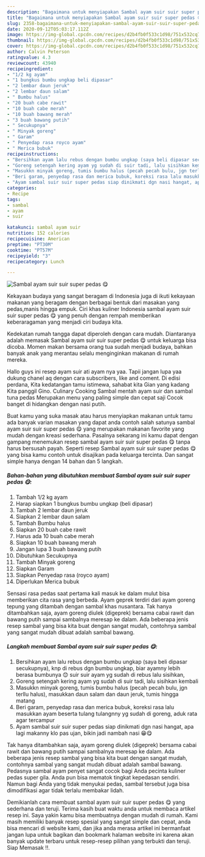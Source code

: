 ```yaml
---
description: "Bagaimana untuk menyiapakan Sambal ayam suir suir super pedas 😋 Sempurna"
title: "Bagaimana untuk menyiapakan Sambal ayam suir suir super pedas 😋 Sempurna"
slug: 2358-bagaimana-untuk-menyiapakan-sambal-ayam-suir-suir-super-pedas-sempurna
date: 2020-09-12T05:03:17.112Z
image: https://img-global.cpcdn.com/recipes/d2b4fb0f533c1d98/751x532cq70/sambal-ayam-suir-suir-super-pedas-😋-foto-resep-utama.jpg
thumbnail: https://img-global.cpcdn.com/recipes/d2b4fb0f533c1d98/751x532cq70/sambal-ayam-suir-suir-super-pedas-😋-foto-resep-utama.jpg
cover: https://img-global.cpcdn.com/recipes/d2b4fb0f533c1d98/751x532cq70/sambal-ayam-suir-suir-super-pedas-😋-foto-resep-utama.jpg
author: Calvin Peterson
ratingvalue: 4.3
reviewcount: 43940
recipeingredient:
- "1/2 kg ayam"
- "1 bungkus bumbu ungkap beli dipasar"
- "2 lembar daun jeruk"
- "2 lembar daun salam"
- " Bumbu halus"
- "20 buah cabe rawit"
- "10 buah cabe merah"
- "10 buah bawang merah"
- "3 buah bawang putih"
- " Secukupnya"
- " Minyak goreng"
- " Garam"
- " Penyedap rasa royco ayam"
- " Merica bubuk"
recipeinstructions:
- "Bersihkan ayam lalu rebus dengan bumbu ungkap (saya beli dipasar secukupnya), knp di rebus dgn bumbu ungkap, biar ayamny lebih berasa bumbunya 😊 suir suir ayam yg sudah di rebus lalu sisihkan,"
- "Goreng setengah kering ayam yg sudah di suir tadi, lalu sisihkan kembali"
- "Masukkn minyak goreng, tumis bumbu halus (pecah pecah bulu, jgn terllu halus), masukkan daun salam dan daun jeruk, tumis hingga matang"
- "Beri garam, penyedap rasa dan merica bubuk, koreksi rasa lalu masukkan ayam beserta tulang tulangnny yg sudah di goreng, aduk rata agar tercampur"
- "Ayam sambal suir suir super pedas siap dinikmati dgn nasi hangat, apa lagi makanny klo pas ujan, bikin jadi nambah nasi 😁😋"
categories:
- Recipe
tags:
- sambal
- ayam
- suir

katakunci: sambal ayam suir 
nutrition: 152 calories
recipecuisine: American
preptime: "PT30M"
cooktime: "PT57M"
recipeyield: "3"
recipecategory: Lunch

---
```



![Sambal ayam suir suir super pedas 😋](https://img-global.cpcdn.com/recipes/d2b4fb0f533c1d98/751x532cq70/sambal-ayam-suir-suir-super-pedas-😋-foto-resep-utama.jpg)

Kekayaan budaya yang sangat beragam di Indonesia juga di ikuti kekayaan makanan yang beragam dengan berbagai bentuk dari masakan yang pedas,manis hingga empuk. Ciri khas kuliner Indonesia sambal ayam suir suir super pedas 😋 yang penuh dengan rempah memberikan keberaragaman yang menjadi ciri budaya kita.


Kedekatan rumah tangga dapat diperoleh dengan cara mudah. Diantaranya adalah memasak Sambal ayam suir suir super pedas 😋 untuk keluarga bisa dicoba. Momen makan bersama orang tua sudah menjadi budaya, bahkan banyak anak yang merantau selalu menginginkan makanan di rumah mereka.

Hallo guys ini resep ayam suir ati ayam nya yaa. Tapii jangan lupa yaa dukung chanel aq dengan cara subscribers, like and coment. Di edisi perdana, Kita kedatangan tamu istimewa, sahabat kita Gian yang kadang Kita panggil Gino. Culinary Cooking Sambal mentah ayam suir dan sambal tuna pedas Merupakan menu yang paling simple dan cepat saji Cocok banget di hidangkan dengan nasi putih.

Buat kamu yang suka masak atau harus menyiapkan makanan untuk tamu ada banyak varian masakan yang dapat anda contoh salah satunya sambal ayam suir suir super pedas 😋 yang merupakan makanan favorite yang mudah dengan kreasi sederhana. Pasalnya sekarang ini kamu dapat dengan gampang menemukan resep sambal ayam suir suir super pedas 😋 tanpa harus bersusah payah.
Seperti resep Sambal ayam suir suir super pedas 😋 yang bisa kamu contoh untuk disajikan pada keluarga tercinta. Dan sangat simple hanya dengan 14 bahan dan 5 langkah.


<!--inarticleads1-->

##### Bahan-bahan yang dibutuhkan membuat Sambal ayam suir suir super pedas 😋:

1. Tambah 1/2 kg ayam
1. Harap siapkan 1 bungkus bumbu ungkap (beli dipasar)
1. Tambah 2 lembar daun jeruk
1. Siapkan 2 lembar daun salam
1. Tambah  Bumbu halus
1. Siapkan 20 buah cabe rawit
1. Harus ada 10 buah cabe merah
1. Siapkan 10 buah bawang merah
1. Jangan lupa 3 buah bawang putih
1. Dibutuhkan  Secukupnya
1. Tambah  Minyak goreng
1. Siapkan  Garam
1. Siapkan  Penyedap rasa (royco ayam)
1. Diperlukan  Merica bubuk


Sensasi rasa pedas saat pertama kali masuk ke dalam mulut bisa memberikan cita rasa yang berbeda. Ayam geprek terdiri dari ayam goreng tepung yang ditambah dengan sambal khas nusantara. Tak hanya ditambahkan saja, ayam goreng diulek (digeprek) bersama cabai rawit dan bawang putih sampai sambalnya meresap ke dalam. Ada beberapa jenis resep sambal yang bisa kita buat dengan sangat mudah, contohnya sambal yang sangat mudah dibuat adalah sambal bawang. 

<!--inarticleads2-->

##### Langkah membuat  Sambal ayam suir suir super pedas 😋:

1. Bersihkan ayam lalu rebus dengan bumbu ungkap (saya beli dipasar secukupnya), knp di rebus dgn bumbu ungkap, biar ayamny lebih berasa bumbunya 😊 suir suir ayam yg sudah di rebus lalu sisihkan,
1. Goreng setengah kering ayam yg sudah di suir tadi, lalu sisihkan kembali
1. Masukkn minyak goreng, tumis bumbu halus (pecah pecah bulu, jgn terllu halus), masukkan daun salam dan daun jeruk, tumis hingga matang
1. Beri garam, penyedap rasa dan merica bubuk, koreksi rasa lalu masukkan ayam beserta tulang tulangnny yg sudah di goreng, aduk rata agar tercampur
1. Ayam sambal suir suir super pedas siap dinikmati dgn nasi hangat, apa lagi makanny klo pas ujan, bikin jadi nambah nasi 😁😋


Tak hanya ditambahkan saja, ayam goreng diulek (digeprek) bersama cabai rawit dan bawang putih sampai sambalnya meresap ke dalam. Ada beberapa jenis resep sambal yang bisa kita buat dengan sangat mudah, contohnya sambal yang sangat mudah dibuat adalah sambal bawang. Pedasnya sambal ayam penyet sangat cocok bagi Anda pecinta kuliner pedas super gila. Anda pun bisa mematok tingkat kepedasan sendiri. Namun bagi Anda yang tidak menyukai pedas, sambal tersebut juga bisa dimodifikasi agar tidak terlalu membakar lidah. 

Demikianlah cara membuat sambal ayam suir suir super pedas 😋 yang sederhana dan teruji. Terima kasih buat waktu anda untuk membaca artikel resep ini. Saya yakin kamu bisa membuatnya dengan mudah di rumah. Kami masih memiliki banyak resep spesial yang sangat simple dan cepat, anda bisa mencari di website kami, dan jika anda merasa artikel ini bermanfaat jangan lupa untuk bagikan dan bookmark halaman website ini karena akan banyak update terbaru untuk resep-resep pilihan yang terbukti dan teruji. Siap Memasak !!. 
